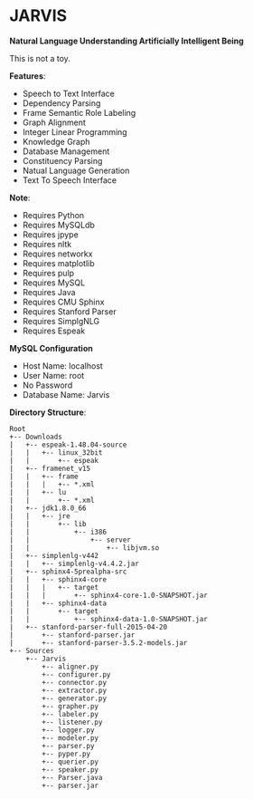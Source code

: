 # JARVIS

**Natural Language Understanding Artificially Intelligent Being**

This is not a toy.

**Features**:

* Speech to Text Interface
* Dependency Parsing
* Frame Semantic Role Labeling
* Graph Alignment
* Integer Linear Programming
* Knowledge Graph
* Database Management
* Constituency Parsing
* Natual Language Generation
* Text To Speech Interface

**Note**:

* Requires Python
* Requires MySQLdb
* Requires jpype
* Requires nltk
* Requires networkx
* Requires matplotlib
* Requires pulp
* Requires MySQL
* Requires Java
* Requires CMU Sphinx 
* Requires Stanford Parser
* Requires SimplgNLG
* Requires Espeak

**MySQL Configuration**

* Host Name: localhost
* User Name: root
* No Password
* Database Name: Jarvis

**Directory Structure**:

	Root
	+-- Downloads
	|   +-- espeak-1.48.04-source
	|   |   +-- linux_32bit
	|   |       +-- espeak
	|   +-- framenet_v15
	|   |   +-- frame
	|   |   |   +-- *.xml
	|   |   +-- lu
	|   |       +-- *.xml
	|   +-- jdk1.8.0_66
	|   |   +-- jre
	|   |       +-- lib
	|   |           +-- i386
	|   |               +-- server
	|   |                   +-- libjvm.so
	|   +-- simplenlg-v442
	|   |   +-- simplenlg-v4.4.2.jar
	|   +-- sphinx4-5prealpha-src
	|   |   +-- sphinx4-core
	|   |   |   +-- target
	|   |   |       +-- sphinx4-core-1.0-SNAPSHOT.jar
	|   |   +-- sphinx4-data
	|   |       +-- target
	|   |           +-- sphinx4-data-1.0-SNAPSHOT.jar
	|   +-- stanford-parser-full-2015-04-20
	|       +-- stanford-parser.jar
	|       +-- stanford-parser-3.5.2-models.jar
	+-- Sources
		+-- Jarvis
		    +-- aligner.py
		    +-- configurer.py
		    +-- connector.py
		    +-- extractor.py
		    +-- generator.py
		    +-- grapher.py
		    +-- labeler.py
		    +-- listener.py
		    +-- logger.py
		    +-- modeler.py
		    +-- parser.py
		    +-- pyper.py
		    +-- querier.py
		    +-- speaker.py
		    +-- Parser.java
		    +-- parser.jar
